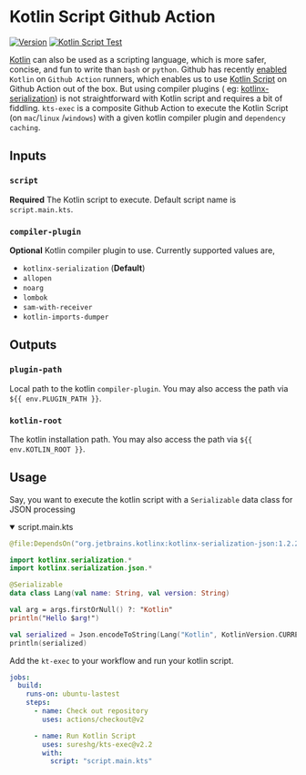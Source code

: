 # Kotlin Script Github Action

[![Version][gh_action_img]][gh_action] [![Kotlin Script Test][workflow_img]][workflow_url]

[Kotlin][0] can also be used as a scripting language, which is more safer, concise, and fun to write
than `bash` or `python`. Github has recently [enabled][3] `Kotlin` on `Github Action` runners, which
enables us to use [Kotlin Script][1] on Github Action out of the box. But using compiler plugins (
eg: [kotlinx-serialization][2]) is not straightforward with Kotlin script and requires a bit of
fiddling. `kts-exec` is a composite Github Action to execute the Kotlin Script (on `mac`/`linux`
/`windows`) with a given kotlin compiler plugin and `dependency caching`.

## Inputs

### `script`

**Required** The Kotlin script to execute. Default script name is `script.main.kts`.

### `compiler-plugin`

**Optional** Kotlin compiler plugin to use. Currently supported values are,

- `kotlinx-serialization` (**Default**)
- `allopen`
- `noarg`
- `lombok`
- `sam-with-receiver`
- `kotlin-imports-dumper`

## Outputs

### `plugin-path`

Local path to the kotlin `compiler-plugin`. You may also access the path via `${{ env.PLUGIN_PATH }}`.

### `kotlin-root`

The kotlin installation path. You may also access the path via `${{ env.KOTLIN_ROOT }}`.

## Usage

Say, you want to execute the kotlin script with a `Serializable` data class for JSON processing

<details open>
<summary>script.main.kts</summary>

```kotlin
@file:DependsOn("org.jetbrains.kotlinx:kotlinx-serialization-json:1.2.2")

import kotlinx.serialization.*
import kotlinx.serialization.json.*

@Serializable
data class Lang(val name: String, val version: String)

val arg = args.firstOrNull() ?: "Kotlin"
println("Hello $arg!")

val serialized = Json.encodeToString(Lang("Kotlin", KotlinVersion.CURRENT.toString()))
println(serialized)
```

</details>  

Add the `kt-exec` to your workflow and run your kotlin script.

```yml
jobs:
  build:
    runs-on: ubuntu-lastest
    steps:
      - name: Check out repository
        uses: actions/checkout@v2

      - name: Run Kotlin Script
        uses: sureshg/kts-exec@v2.2
        with:
          script: "script.main.kts"
```

[0]: https://kotlinlang.org/

[1]: https://kotlinlang.org/docs/command-line.html#run-scripts

[2]: https://kotlinlang.org/docs/serialization.html

[3]: https://github.com/actions/virtual-environments/issues/3687

[gh_action_img]: https://img.shields.io/github/v/tag/sureshg/kts-exec?color=24292e&label=Github%20Action&logo=Github&logoColor=ffffff&style=for-the-badge
[gh_action]: https://github.com/marketplace/actions/execute-kotlin-script

[workflow_img]: https://img.shields.io/github/workflow/status/sureshg/kts-exec/Kotlin%20Script%20Test?color=green&label=Kotlin%20Script%20Test&logo=github%20actions&logoColor=green&style=for-the-badge
[workflow_url]: https://github.com/sureshg/kts-exec/actions/workflows/test.yml

